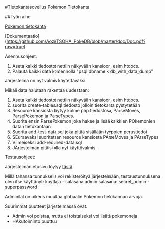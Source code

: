 #Tietokantasovellus Pokemon Tietokanta

##Työn aihe

[Pokemon tietokanta](http://advancedkittenry.github.io/suunnittelu_ja_tyoymparisto/aiheet/Pokemon-kanta.html)


[Dokumentaatio] (https://github.com/Aozi/TSOHA_PokeDB/blob/master/doc/Doc.pdf?raw=true)

Asennusohjeet:

1. Aseta kaikki tiedostot nettiin näkyvään kansioon, esim htdocs.
2. Palauta kaikki data komennolla "psql dbname < db_with_data_dump"

Järjestelmä on nyt valmis käytettäväksi.

Mikäli data halutaan rakentaa uudestaan:

1. Aseta kaikki tiedostot nettiin näkyvään kansioon, esim htdocs.
2. suorita create-tables.sql tiedosto jolloin tietokanta pystytetään
3. Resource kansiosta löytyy kolme php tiedostosa, ParseMoves, ParsePokemon ja ParseTypes.
4. Suorita ensin ParsePokemon joka hakee ja lisää kaikkien POkemonien datan tietokantaan
5. Suorita add-test-data.sql joka pitää sisällään tyyppien perustiedot
6. SEuraavaksi suoritetaan resource kansiosta PArseMoves ja PArseTypes 
7. Viimeiseksi add-required-data.sql 
8. JÄrjestelmän pitäisi olla nyt käyttövalmis.

Testausohjeet:

Järjestelmän etusivu löytyy [tästä](http://nikonovi.users.cs.helsinki.fi/PokeDB/html-demo/Etusivu.php)

Millä tahansa tunnuksella voi rekisteröityä järjestelmään, testaustunnuksena olen itse käyttänyt: kayttaja - salasana
admin salasana: secret_admin - superpassword

Adminilal on oikeus muuttaa globaalin Pokemon tietokannan arvoja.

Suurimmat puutteet järjestelmässä ovat:

- Admin voi poistaa, mutta ei toistaiseksi voi lisätä pokemoneja
- HAkutoiminto puuttuu